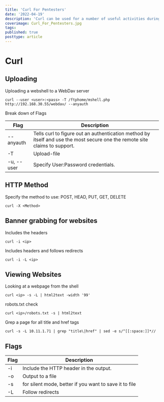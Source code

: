 ```yaml
---
title: 'Curl For Pentesters'
date: '2022-04-19'
description: 'Curl can be used for a number of useful activities during a pentest engagement. It can send HTTP Methods and data to an API endpoint, upload a file to a WebDav Server or grab server response headers, amongst other things. This article looks at a couple of practical uses for the Curl utility.'
coverimage: Curl_For_Pentesters.jpg
tags: 
published: true
posttype: article
---
```

# Curl

## Uploading

Uploading a webshell to a WebDav server

```
curl --user <user>:<pass> -T /ftphome/mshell.php http://192.168.30.55/webdav/ --anyauth
```

Break down of Flags

| Flag | Description |
| --- | --- |
| --anyauth | Tells curl to figure out an authentication method by itself and use the most secure one the remote site claims to support. |
| -T | Upload-file <file> |
| -u, --user | Specify User:Password credentials. |


## HTTP Method

Specify the method to use: POST, HEAD, PUT, GET, DELETE

```
curl -X <Method>
```

## Banner grabbing for websites

Includes the headers

```
curl -i <ip>
```

Includes headers and follows redirects

```
curl -i -L <ip>
```

## Viewing Websites

Looking at a webpage from the shell

```
curl <ip> -s -L | html2text -width '99'
```

robots.txt check

```
curl <ip>/robots.txt -s | html2text
```

Grep a page for all title and href tags

```
curl -s -L 10.11.1.71 | grep "title\|href" | sed -e s/^[[:space:]]*//
```

## Flags

| Flag | Description |
| --- | --- |
| -i | Include the HTTP header in the output. |
| -o | Output to a file |
| -s | for silent mode, better if you want to save it to file |
| -L | Follow redirects |